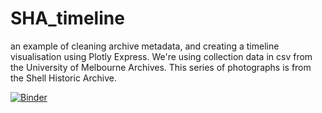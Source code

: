 # SHA_timeline
an example of cleaning archive metadata, and creating a timeline visualisation using Plotly Express. We're using collection data in csv from the University of Melbourne Archives. This series of photographs is from the Shell Historic Archive.

[![Binder](https://mybinder.org/badge_logo.svg)](https://mybinder.org/v2/gh/EmilyFitzgerald/SHA_timeline/main?filepath=shell_timeline.ipynb)
